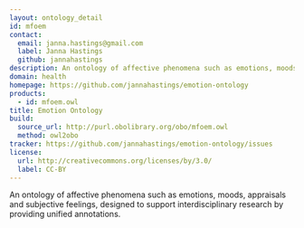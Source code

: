 ```yaml
---
layout: ontology_detail
id: mfoem
contact:
  email: janna.hastings@gmail.com
  label: Janna Hastings
  github: jannahastings
description: An ontology of affective phenomena such as emotions, moods, appraisals and subjective feelings.
domain: health
homepage: https://github.com/jannahastings/emotion-ontology
products:
  - id: mfoem.owl
title: Emotion Ontology
build:
  source_url: http://purl.obolibrary.org/obo/mfoem.owl
  method: owl2obo
tracker: https://github.com/jannahastings/emotion-ontology/issues
license:
  url: http://creativecommons.org/licenses/by/3.0/
  label: CC-BY
---
```


An ontology of affective phenomena such as emotions, moods, appraisals and subjective feelings, designed to support interdisciplinary research by providing unified annotations.
